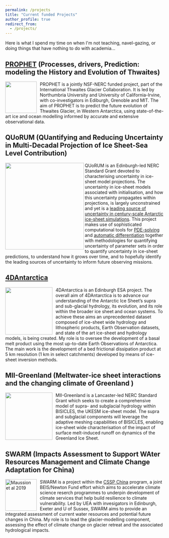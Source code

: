 ```yaml
---
permalink: /projects
title: "Current funded Projects"
author_profile: true
redirect_from: 
  - /projects/
---
```



Here is what I spend my time on when I'm not teaching, navel-gazing, or doing things that have nothing to do with academia...

## [PROPHET](https://thwaitesglacier.org/projects/prophet) (Processes, drivers, Prediction: modeling the History and Evolution of Thwaites)

<img style="float:left; padding-right:10px"  width="100" height="100" src="https://dngoldberg.github.io/files/proj_images/Thwaites_PROPHET.jpg">

PROPHET is a jointly NSF-NERC funded project, part of the International Thwaites Glacier Collaboration. It is led by Northumbria University and University of California-Irvine, with co-investigators in Ediburgh, Grenoble and MIT. The aim of PROPHET is to predict the future evolution of Thwaites Glacier, in Western Antarctica, using state-of-the-art ice and ocean modelling informed by accurate and extensive observational data.



## QUoRUM (QUantifying and Reducing Uncertainty in Multi-Decadal Projection of Ice Sheet-Sea Level Contribution)

<img align="left" width="250" height="275" src="https://dngoldberg.github.io/files/proj_images/quorumpic.png">

QUoRUM is an Edinburgh-led NERC Standard Grant devoted to characterising uncertainty in ice-sheet model projections. The uncertainty in ice-sheet models associated with initialisation, and how this uncertainty propagates within projections, is largely unconstrained and yet is a [leading source of uncertainty in century-scale Antarctic ice-sheet simulations](https://www.the-cryosphere.net/13/1441/2019/). This project makes use of sophisticated computational tools for [PDE-solving](https://fenicsproject.org) and [automatic differentiation](https://github.com/jrmaddison/tlm_adjoint) together with methodologies for quantifying uncertainty of parameter sets in order to quantify uncertainty in ice-sheet predictions, to understand how it grows over time, and to hopefully identify the leading sources of uncertainty to inform future observing missions.



## [4DAntarctica](http://4d-antarctica.org/)

<img style="float:left; padding-right:10px"  width="150" height="150" src="https://dngoldberg.github.io/files/proj_images/4dant.png">

4DAntarctica is an Edinburgh ESA project. The overall aim of 4DAntarctica is to advance our understanding of the Antarctic Ice Sheet’s supra and sub-glacial hydrology, its evolution, and its role within the broader ice sheet and ocean systems. To achieve these aims an unprecedented dataset composed of ice-sheet wide hydrology and lithospheric products, Earth Observation datasets, and state of the art ice-sheet and hydrology models, is being created. My role is to oversee the development of a basal melt product using the most up-to-date Earth Observations of Antarctica. The main work is the development of a bed frictional dissipation product at 5 km resolution (1 km in select catchments) developed by means of ice-sheet inversion methods.


## MII-Greenland (Meltwater-ice sheet interactions and the changing climate of Greenland )

<img style="float:left; padding-right:10px"  width="150" height="150" src="https://dngoldberg.github.io/files/proj_images/mouline.jpg">

MII-Greenland is a Lancaster-led NERC Standard Grant which seeks to create a comprehensive model of supra- and subglacial hydrology within BISICLES, the UKESM ice-sheet model. The supra and subglacial components will leverage the adaptive meshing capabilities of BISICLES, enabling ice-sheet wide characterisation of the impact of surface melt-induced runoff on dynamics of the Greenland Ice Sheet.


## SWARM (Impacts Assessment to Support WAter Resources Management and Climate Change Adaptation for China)

<img style="float:left; padding-right:10px"  width="100" height="100" src="https://dngoldberg.github.io/files/proj_images/oggm.png" title="Maussion et al 2019">

SWARM is a project within the [CSSP China](https://www.metoffice.gov.uk/research/approach/collaboration/newton/cssp-china/index) program, a joint BEIS/Newton Fund effort which aims to accelerate climate science reserch programmes to underpin development of climate services that help build resilience to climate vulnerability. Led by UEA with invesigators  in Edinburgh, Exeter and U of Sussex, SWARM aims to provide an integrated assessment of current water resources and potential future changes in China. My role is to lead the glacier-modelling component, assessing the effect of climate change on glacier retreat and the associated hydrological impacts.


